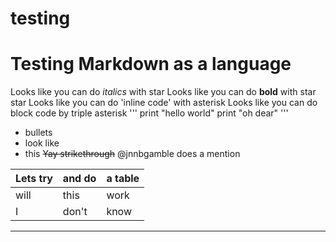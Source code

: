 # testing

# Testing Markdown as a **language**

Looks like you can do *italics* with star
Looks like you can do **bold** with star star
Looks like you can do 'inline code' with asterisk 
Looks like you can do block code by triple asterisk
'''
print "hello world" 
print "oh dear" 
''' 
* bullets 
* look like 
* this 
~~Yay strikethrough~~
@jnnbgamble does a mention

Lets try | and do | a table
---------|--------|--------|
will|this|work
I | don't | know
-----------------

